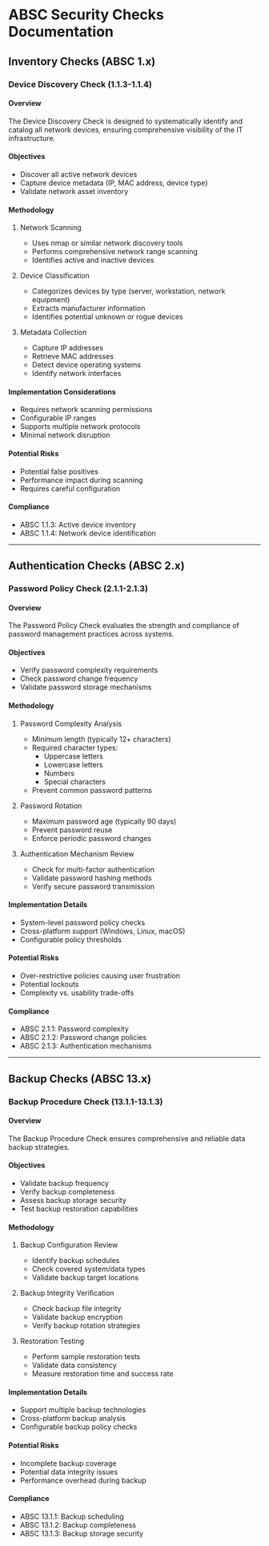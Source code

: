 # ABSC Security Checks Documentation

## Inventory Checks (ABSC 1.x)

### Device Discovery Check (1.1.3-1.1.4)

#### Overview
The Device Discovery Check is designed to systematically identify and catalog all network devices, ensuring comprehensive visibility of the IT infrastructure.

#### Objectives
- Discover all active network devices
- Capture device metadata (IP, MAC address, device type)
- Validate network asset inventory

#### Methodology
1. Network Scanning
   - Uses nmap or similar network discovery tools
   - Performs comprehensive network range scanning
   - Identifies active and inactive devices

2. Device Classification
   - Categorizes devices by type (server, workstation, network equipment)
   - Extracts manufacturer information
   - Identifies potential unknown or rogue devices

3. Metadata Collection
   - Capture IP addresses
   - Retrieve MAC addresses
   - Detect device operating systems
   - Identify network interfaces

#### Implementation Considerations
- Requires network scanning permissions
- Configurable IP ranges
- Supports multiple network protocols
- Minimal network disruption

#### Potential Risks
- Potential false positives
- Performance impact during scanning
- Requires careful configuration

#### Compliance
- ABSC 1.1.3: Active device inventory
- ABSC 1.1.4: Network device identification

---

## Authentication Checks (ABSC 2.x)

### Password Policy Check (2.1.1-2.1.3)

#### Overview
The Password Policy Check evaluates the strength and compliance of password management practices across systems.

#### Objectives
- Verify password complexity requirements
- Check password change frequency
- Validate password storage mechanisms

#### Methodology
1. Password Complexity Analysis
   - Minimum length (typically 12+ characters)
   - Required character types:
     * Uppercase letters
     * Lowercase letters
     * Numbers
     * Special characters
   - Prevent common password patterns

2. Password Rotation
   - Maximum password age (typically 90 days)
   - Prevent password reuse
   - Enforce periodic password changes

3. Authentication Mechanism Review
   - Check for multi-factor authentication
   - Validate password hashing methods
   - Verify secure password transmission

#### Implementation Details
- System-level password policy checks
- Cross-platform support (Windows, Linux, macOS)
- Configurable policy thresholds

#### Potential Risks
- Over-restrictive policies causing user frustration
- Potential lockouts
- Complexity vs. usability trade-offs

#### Compliance
- ABSC 2.1.1: Password complexity
- ABSC 2.1.2: Password change policies
- ABSC 2.1.3: Authentication mechanisms

---

## Backup Checks (ABSC 13.x)

### Backup Procedure Check (13.1.1-13.1.3)

#### Overview
The Backup Procedure Check ensures comprehensive and reliable data backup strategies.

#### Objectives
- Validate backup frequency
- Verify backup completeness
- Assess backup storage security
- Test backup restoration capabilities

#### Methodology
1. Backup Configuration Review
   - Identify backup schedules
   - Check covered system/data types
   - Validate backup target locations

2. Backup Integrity Verification
   - Check backup file integrity
   - Validate backup encryption
   - Verify backup rotation strategies

3. Restoration Testing
   - Perform sample restoration tests
   - Validate data consistency
   - Measure restoration time and success rate

#### Implementation Details
- Support multiple backup technologies
- Cross-platform backup analysis
- Configurable backup policy checks

#### Potential Risks
- Incomplete backup coverage
- Potential data integrity issues
- Performance overhead during backup

#### Compliance
- ABSC 13.1.1: Backup scheduling
- ABSC 13.1.2: Backup completeness
- ABSC 13.1.3: Backup storage security